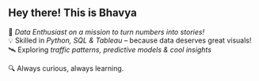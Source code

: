 ## Hey there! This is Bhavya 

🚀 *Data Enthusiast on a mission to turn numbers into stories!*  
💡 Skilled in *Python, SQL & Tableau* – because data deserves great visuals!  
🛰️ Exploring *traffic patterns, predictive models & cool insights*  

🔍 Always curious, always learning.  
